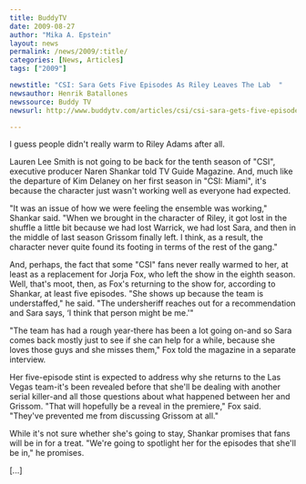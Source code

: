 ```yaml
---
title: BuddyTV
date: 2009-08-27
author: "Mika A. Epstein"
layout: news
permalink: /news/2009/:title/
categories: [News, Articles]
tags: ["2009"]

newstitle: "CSI: Sara Gets Five Episodes As Riley Leaves The Lab  "
newsauthor: Henrik Batallones
newssource: Buddy TV
newsurl: http://www.buddytv.com/articles/csi/csi-sara-gets-five-episodes-as-30312.aspx

---
```


I guess people didn't really warm to Riley Adams after all.

Lauren Lee Smith is not going to be back for the tenth season of "CSI", executive producer Naren Shankar told TV Guide Magazine. And, much like the departure of Kim Delaney on her first season in "CSI: Miami", it's because the character just wasn't working well as everyone had expected.

"It was an issue of how we were feeling the ensemble was working," Shankar said. "When we brought in the character of Riley, it got lost in the shuffle a little bit because we had lost Warrick, we had lost Sara, and then in the middle of last season Grissom finally left. I think, as a result, the character never quite found its footing in terms of the rest of the gang."

And, perhaps, the fact that some "CSI" fans never really warmed to her, at least as a replacement for Jorja Fox, who left the show in the eighth season. Well, that's moot, then, as Fox's returning to the show for, according to Shankar, at least five episodes. "She shows up because the team is understaffed," he said. "The undersheriff reaches out for a recommendation and Sara says, &#8216;I think that person might be me.'"

"The team has had a rough year-there has been a lot going on-and so Sara comes back mostly just to see if she can help for a while, because she loves those guys and she misses them," Fox told the magazine in a separate interview.

Her five-episode stint is expected to address why she returns to the Las Vegas team-it's been revealed before that she'll be dealing with another serial killer-and all those questions about what happened between her and Grissom. "That will hopefully be a reveal in the premiere," Fox said. "They've prevented me from discussing Grissom at all."

While it's not sure whether she's going to stay, Shankar promises that fans will be in for a treat. "We're going to spotlight her for the episodes that she'll be in," he promises.

[...]
